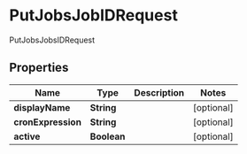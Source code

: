 

# PutJobsJobIDRequest

PutJobsJobsIDRequest
## Properties

Name | Type | Description | Notes
------------ | ------------- | ------------- | -------------
**displayName** | **String** |  |  [optional]
**cronExpression** | **String** |  |  [optional]
**active** | **Boolean** |  |  [optional]



